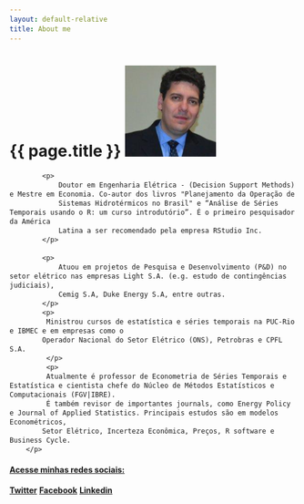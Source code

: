 ```yaml
---
layout: default-relative
title: About me
---
```


# {{ page.title }} <img src="/images/pedro.jpg" class="img-circle" alt="Pedro Costa Ferreira" width="160px" height="160px">

<div class = "row">
<div class="bs-callout bs-callout-default">
              
            <p>
                Doutor em Engenharia Elétrica - (Decision Support Methods) e Mestre em Economia. Co-autor dos livros "Planejamento da Operação de 
                Sistemas Hidrotérmicos no Brasil" e “Análise de Séries Temporais usando o R: um curso introdutório”. É o primeiro pesquisador da América 
                Latina a ser recomendado pela empresa RStudio Inc.
            </p>
            
            <p>
                Atuou em projetos de Pesquisa e Desenvolvimento (P&D) no setor elétrico nas empresas Light S.A. (e.g. estudo de contingências judiciais), 
                Cemig S.A, Duke Energy S.A, entre outras.
            </p>
            <p> 
             Ministrou cursos de estatística e séries temporais na PUC-Rio e IBMEC e em empresas como o 
            Operador Nacional do Setor Elétrico (ONS), Petrobras e CPFL S.A.
             </p>
             <p>
             Atualmente é professor de Econometria de Séries Temporais e Estatística e cientista chefe do Núcleo de Métodos Estatísticos e Computacionais (FGV|IBRE).
             É também revisor de importantes journals, como Energy Policy e Journal of Applied Statistics. Principais estudos são em modelos Econométricos, 
            Setor Elétrico, Incerteza Econômica, Preços, R software e Business Cycle.
        </p>
</div> 
 
<div class="list-group">
  <a href="#" class="list-group-item active">
    <h4 class="list-group-item-heading">Acesse minhas redes sociais:</h4>
    <p class="list-group-item-text"></p>
  </a>
  
  <a href="#" class="list-group-item"><i class="fa fa-facebook-square" aria-hidden="true"></i> <strong>Twitter</strong></a>
  <a href="#" class="list-group-item"><i class="fa fa-twitter-square" aria-hidden="true"></i> <strong>Facebook</strong></a>
  <a href="https://br.linkedin.com/in/pedro-costa-ferreira-b6b22724" class="list-group-item"><i class="fa fa-linkedin-square" aria-hidden="true"></i> <strong>Linkedin</strong></a>
</div>

  
</div>